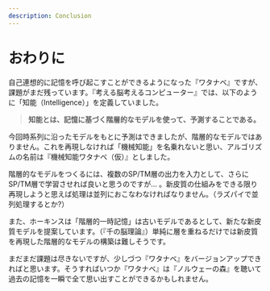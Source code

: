 ```yaml
---
description: Conclusion
---
```


# おわりに

自己連想的に記憶を呼び起こすことができるようになった『ワタナベ』ですが、課題がまだ残っています。『考える脳考えるコンピューター』では、以下のように「知能（Intelligence）」を定義していました。

> **知能とは、記憶に基づく階層的なモデルを使って、予測することである。**

今回時系列に沿ったモデルをもとに予測はできましたが、階層的なモデルではありません。これを再現しなければ「機械知能」を名乗れないと思い、アルゴリズムの名前は『機械知能ワタナベ（仮）』としました。

階層的なモデルをつくるには、複数のSP/TM層の出力を入力として、さらにSP/TM層で学習させれば良いと思うのですが... 。新皮質の仕組みをできる限り再現しようと思えば処理は並列におこなわなければなりません。（ラズパイで並列処理するとか?）

また、ホーキンスは「階層的一時記憶」は古いモデルであるとして、新たな新皮質モデルを提案しています。（『千の脳理論』）単純に層を重ねるだけでは新皮質を再現した階層的なモデルの構築は難しそうです。

まだまだ課題は尽きないですが、少しづつ『ワタナベ』をバージョンアップできればと思います。そうすればいつか『ワタナベ』は『ノルウェーの森』を聴いて過去の記憶を一瞬で全て思い出すことができるかもしれません。

